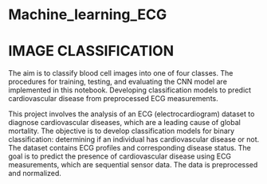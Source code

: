 # Machine_learning_ECG
# IMAGE CLASSIFICATION
The aim is to classify blood cell images into one of four classes. The procedures for training, testing, and evaluating the CNN model are implemented in this notebook.
Developing classification models to predict cardiovascular disease from preprocessed ECG measurements.


This project involves the analysis of an ECG (electrocardiogram) dataset to diagnose cardiovascular diseases, which are a leading cause of global mortality. The objective is to develop classification models for binary classification: determining if an individual has cardiovascular disease or not. The dataset contains ECG profiles and corresponding disease status. The goal is to predict the presence of cardiovascular disease using ECG measurements, which are sequential sensor data. The data is preprocessed and normalized.
